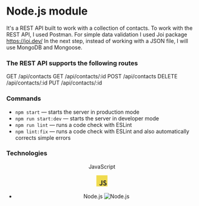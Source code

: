 # Node.js module

It's a REST API built to work with a collection of contacts.
To work with the REST API, I used Postman. For simple data validation I used Joi package https://joi.dev/
In the next step, instead of working with a JSON file, I will use MongoDB and Mongoose.

### The REST API supports the following routes

GET /api/contacts
GET /api/contacts/:id
POST /api/contacts
DELETE /api/contacts/:id
PUT /api/contacts/:id

### Commands

- `npm start` &mdash; starts the server in production mode
- `npm run start:dev` &mdash; starts the server in developer mode
- `npm run lint` &mdash; runs a code check with ESLint
- `npm lint:fix` &mdash; runs a code check with ESLint and also automatically corrects simple errors

### Technologies

<div align="middle" float="left">
<p>JavaScript<p>
<img src="https://github.com/devicons/devicon/blob/master/icons/javascript/javascript-original.svg" title="JavaScript" alt="JavaScript" width="30" height="30"/>
<div>
  
- Node.js
  <img src="https://cdn.jsdelivr.net/gh/devicons/devicon/icons/nodejs/nodejs-original-wordmark.svg" title="Node.js" alt="Node.js" width="60" height="60"/>

